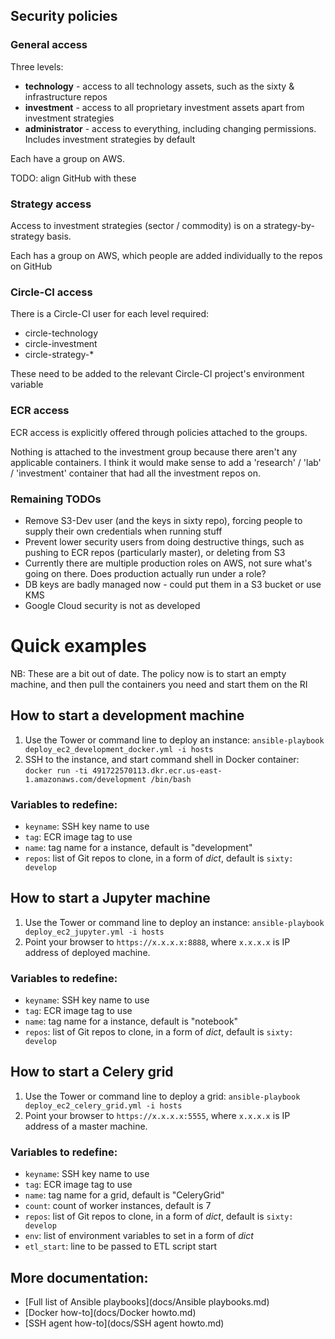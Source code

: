 ## Security policies

### General access

Three levels:
- **technology** - access to all technology assets, such as the sixty & infrastructure repos
- **investment** - access to all proprietary investment assets apart from investment strategies
- **administrator** - access to everything, including changing permissions. Includes investment strategies by default

Each have a group on AWS.

TODO: align GitHub with these

### Strategy access

Access to investment strategies (sector / commodity) is on a strategy-by-strategy basis.

Each has a group on AWS, which people are added individually to the repos on GitHub

### Circle-CI access

There is a Circle-CI user for each level required:
- circle-technology
- circle-investment
- circle-strategy-*

These need to be added to the relevant Circle-CI project's environment variable

### ECR access

ECR access is explicitly offered through policies attached to the groups.

Nothing is attached to the investment group because there aren't any applicable containers. I think it would make sense to add a 'research' / 'lab' / 'investment' container that had all the investment repos on.

### Remaining TODOs

- Remove S3-Dev user (and the keys in sixty repo), forcing people to supply their own credentials when running stuff
- Prevent lower security users from doing destructive things, such as pushing to ECR repos (particularly master), or deleting from S3
- Currently there are multiple production roles on AWS, not sure what's going on there. Does production actually run under a role?
- DB keys are badly managed now - could put them in a S3 bucket or use KMS
- Google Cloud security is not as developed

# Quick examples

NB: These are a bit out of date. The policy now is to start an empty machine, and then pull the containers you need and start them on the RI

## How to start a development machine
1. Use the Tower or command line to deploy an instance:
	`ansible-playbook deploy_ec2_development_docker.yml -i hosts`
2. SSH to the instance, and start command shell in Docker container: `docker run -ti 491722570113.dkr.ecr.us-east-1.amazonaws.com/development /bin/bash`

### Variables to redefine:
- `keyname`: SSH key name to use
- `tag`: ECR image tag to use
- `name`: tag name for a instance, default is "development"
- `repos`: list of Git repos to clone, in a form of *dict*, default is `sixty: develop`


## How to start a Jupyter machine
1. Use the Tower or command line to deploy an instance:
	`ansible-playbook deploy_ec2_jupyter.yml -i hosts`
2. Point your browser to `https://x.x.x.x:8888`, where `x.x.x.x` is IP address of deployed machine.

### Variables to redefine:
- `keyname`: SSH key name to use
- `tag`: ECR image tag to use
- `name`: tag name for a instance, default is "notebook"
- `repos`: list of Git repos to clone, in a form of *dict*, default is `sixty: develop`

## How to start a Celery grid
1. Use the Tower or command line to deploy a grid:
	`ansible-playbook deploy_ec2_celery_grid.yml -i hosts`
2. Point your browser to `https://x.x.x.x:5555`, where `x.x.x.x` is IP address of a master machine.

### Variables to redefine:
- `keyname`: SSH key name to use
- `tag`: ECR image tag to use
- `name`: tag name for a grid, default is "CeleryGrid"
- `count`: count of worker instances, default is 7
- `repos`: list of Git repos to clone, in a form of *dict*, default is `sixty: develop`
- `env`: list of environment variables to set in a form of *dict*
- `etl_start`: line to be passed to ETL script start

## More documentation:

- [Full list of Ansible playbooks](docs/Ansible playbooks.md)
- [Docker how-to](docs/Docker howto.md)
- [SSH agent how-to](docs/SSH agent howto.md)
